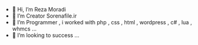 - 👋 Hi, I’m Reza Moradi
- 👀 I’m Creator Sorenafile.ir
- 🌱 I’m Programmer , i worked with php , css , html , wordpress , c# , lua , whmcs ...
- 💞️ I’m looking to success ...
